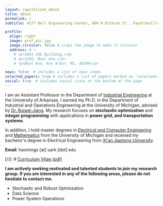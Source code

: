 ```yaml
---
layout: capitalized_about
title: about
permalink: /
subtitle: 4177 Bell Engineering Center, 800 W Dickson St., Fayetteville, AR, 72703

profile:
  align: right
  image: prof_pic.jpg
  image_circular: false # crops the image to make it circular
  address: # >
    # <p>1891 IOE Building,</p>
    # <p>1205, Beal Ave,</p>
    # <p>Beal Ave, Ann Arbor, MI, 48109</p>

news: false  # includes a list of news items
selected_papers: true # includes a list of papers marked as "selected={true}"
social: true  # includes social icons at the bottom of the page
---
```


I am an Assistant Professor in the Department of [Industrial Engineering](https://industrial-engineering.uark.edu/) at the University of Arkansas. I earned my Ph.D. in the Department of Industrial and Operations Engineering at the University of Michigan, advised by [Dr. Ruiwei Jiang](https://sites.google.com/site/ruiweijianguf/). My research focuses on **stochastic optimization** and **integer programming** with applications in
**power grid, and transportation systems**. 

In addition, I hold master degrees in [Electrical and Computer Engineering](https://ece.engin.umich.edu/) and [Mathematics](https://lsa.umich.edu/math) from the University of Michigan and received my bachelor's degree in Electrical Engineering from [Xi'an Jiaotong University](http://en.xjtu.edu.cn/).

**Email**: haomings [at] uark [dot] edu

[//]: # [Curriculum Vitae (pdf)](./assets/pdf/cv_hmshen.pdf)

**I am actively seeking motivated and talented students to join my research group. If you are interested in any of the following areas, please do not hesitate to contact me.**
- Stochastic and Robust Optimization
- Data Science
- Power System Operations


